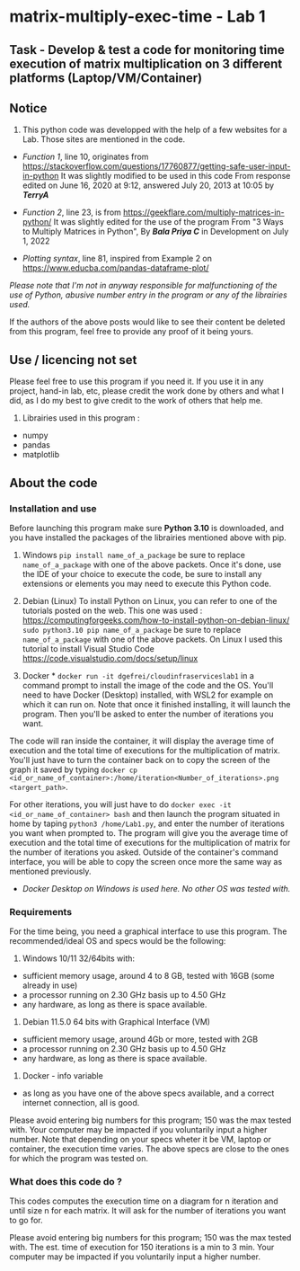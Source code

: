# matrix-multiply-exec-time - Lab 1

## Task - Develop & test a code for monitoring time execution of matrix multiplication on 3 different platforms (Laptop/VM/Container)

## Notice

   1. This python code was developped with the help of a few websites for a Lab.
Those sites are mentioned in the code.

- _Function 1_, line 10, originates from <https://stackoverflow.com/questions/17760877/getting-safe-user-input-in-python>
   It was slightly modified to be used in this code
   From response edited on June 16, 2020 at 9:12, answered July 20, 2013 at 10:05 by ___TerryA___

- _Function 2_, line 23, is from <https://geekflare.com/multiply-matrices-in-python/>
   It was slightly edited for the use of the program
   From "3 Ways to Multiply Matrices in Python", By ___Bala Priya C___ in Development on July 1, 2022

- _Plotting syntax_, line 81, inspired from Example 2 on <https://www.educba.com/pandas-dataframe-plot/>

_Please note that I'm not in anyway responsible for malfunctioning of the use of Python, abusive number entry in the program or any of the librairies used._

If the authors of the above posts would like to see their content be deleted from this program, feel free to provide any proof of it being yours.

## Use / licencing not set

Please feel free to use this program if you need it.
If you use it in any project, hand-in lab, etc, please credit the work done by others and what I did, as I do my best to give credit to the work of others that help me.

1. Librairies used in this program :

- numpy
- pandas
- matplotlib

## About the code

### Installation and use

Before launching this program make sure __Python 3.10__ is downloaded, and you have installed the packages of the librairies mentioned above with pip.

   1. Windows
   `pip install name_of_a_package` be sure to replace `name_of_a_package` with one of the above packets.
   Once it's done, use the IDE of your choice to execute the code, be sure to install any extensions or elements you may need to execute this Python code.

   1. Debian (Linux)
   To install Python on Linux, you can refer to one of the tutorials posted on the web.
   This one was used : <https://computingforgeeks.com/how-to-install-python-on-debian-linux/>
   `sudo python3.10 pip name_of_a_package` be sure to replace `name_of_a_package` with one of the above packets.
   On Linux I used this tutorial to install Visual Studio Code <https://code.visualstudio.com/docs/setup/linux>

   1. Docker *
   `docker run -it dgefrei/cloudinfraserviceslab1` in a command prompt to install the image of the code and the OS. You'll need to have Docker (Desktop) installed, with WSL2 for example on which it can run on. Note that once it finished installing, it will launch the program. Then you'll be asked to enter the number of iterations you want.
   
   The code will ran inside the container, it will display the average time of execution and the total time of executions for the multiplication of matrix. You'll just have to turn the container back on to copy the screen of the graph it saved by typing  `docker cp <id_or_name_of_container>:/home/iteration<Number_of_iterations>.png <targert_path>`.
   
   For other iterations, you will just have to do `docker exec -it <id_or_name_of_container> bash` and then launch the program situated in home by taping `python3 /home/Lab1.py`, and enter the number of iterations you want when prompted to. The program will give you the average time of execution and the total time of executions for the multiplication of matrix for the number of iterations you asked. Outside of the container's command interface, you will be able to copy the screen once more the same way as mentioned previously.

* _Docker Desktop on Windows is used here. No other OS was tested with._

### Requirements

For the time being, you need a graphical interface to use this program.
The recommended/ideal OS and specs would be the following:

   1. Windows 10/11 32/64bits with:

   - sufficient memory usage, around 4 to 8 GB, tested with 16GB (some already in use)
   - a processor running on 2.30 GHz basis up to 4.50 GHz
   - any hardware, as long as there is space available.

   1. Debian 11.5.0 64 bits with Graphical Interface (VM)
   - sufficient  memory usage, around 4Gb or more, tested with 2GB
   - a processor running on 2.30 GHz basis up to 4.50 GHz
   - any hardware, as long as there is space available.

   1. Docker - info variable
   - as long as you have one of the above specs available, and a correct internet connection, all is good.

Please avoid entering big numbers for this program; 150 was the max tested with.
Your computer may be impacted if you voluntarily input a higher number.
Note that depending on your specs wheter it be VM, laptop or container, the execution time varies.
The above specs are close to the ones for which the program was tested on.

### What does this code do ?

This codes computes the execution time on a diagram for n iteration and until size n for each matrix.
It will ask for the number of iterations you want to go for.

Please avoid entering big numbers for this program; 150 was the max tested with.
The est. time of execution for 150 iterations is a min to 3 min.
Your computer may be impacted if you voluntarily input a higher number.
